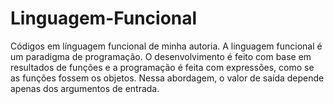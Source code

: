 # Linguagem-Funcional
Códigos em línguagem funcional de minha autoria.
A linguagem funcional é um paradigma de programação. O desenvolvimento é feito com base em resultados de funções e a programação é feita com expressões, como se as funções fossem os objetos. Nessa abordagem, o valor de saída depende apenas dos argumentos de entrada.
